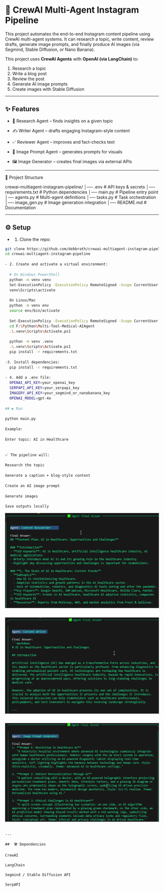 # 🧠 CrewAI Multi-Agent Instagram Pipeline 

This project automates the end-to-end Instagram content pipeline using CrewAI multi-agent systems.
It can research a topic, write content, review drafts, generate image prompts, and finally produce AI images (via Segmind, Stable Diffusion, or Nano Banana).

This project uses **CrewAI Agents** with **OpenAI (via LangChain)** to:
1. Research a topic
2. Write a blog post
3. Review the post
4. Generate AI image prompts
5. Create images with Stable Diffusion

---

## ✨ Features

- 🧠 Research Agent – finds insights on a given topic

- ✍️ Writer Agent – drafts engaging Instagram-style content

- ✅ Reviewer Agent – improves and fact-checks text

- 🎨 Image Prompt Agent – generates prompts for visuals

- 🖼️ Image Generator – creates final images via external APIs

---
📂 Project Structure

crewai-multiagent-instagram-pipeline/
│── .env                # API keys & secrets
│── requirements.txt    # Python dependencies
│── main.py             # Pipeline entry point
│── agents.py           # Multi-agent definitions
│── tasks.py            # Task orchestration
│── image_gen.py        # Image generation integration
│── README.md           # Documentation

---

## ⚙️ Setup

- 1. Clone the repo:
     
```bash
git clone https://github.com/debbrath/crewai-multiagent-instagram-pipeline.git
cd crewai-multiagent-instagram-pipeline

- 2. Create and activate a virtual environment:

  # On Windows PowerShell
  python -m venv venv
  Set-ExecutionPolicy -ExecutionPolicy RemoteSigned -Scope CurrentUser
  venv\Scripts\activate
  
  On Linux/Mac
  python -m venv env
  source env/bin/activate
  
  Set-ExecutionPolicy -ExecutionPolicy RemoteSigned -Scope CurrentUser
  cd F:\Python\Multi-Tool-Medical-AIAgent
  .\.venv\Scripts\Activate.ps1
  
  python -m venv .venv
  .\.venv\Scripts\Activate.ps1
  pip install -r requirements.txt

-3. Install dependencies:
  pip install -r requirements.txt

- 4. Add a .env file:
  OPENAI_API_KEY=your_openai_key
  SERPAPI_API_KEY=your_serpapi_key
  IMAGERY_API_KEY=your_segmind_or_nanobanana_key
  OPENAI_MODEL=gpt-4o

## ▶️ Run 

python main.py

Example:

Enter topic: AI in Healthcare


✅ The pipeline will:

Research the topic

Generate a caption + blog-style content

Create an AI image prompt

Generate images

Save outputs locally

```
![Screenshot](https://github.com/debbrath/crewai-multiagent-instagram-pipeline/blob/main/image/1.png)
```

```
![Screenshot](https://github.com/debbrath/crewai-multiagent-instagram-pipeline/blob/main/image/2.png)
```

```
![Screenshot](https://github.com/debbrath/crewai-multiagent-instagram-pipeline/blob/main/image/3.png)
```

---

##  🛠️ Dependencies

CrewAI

LangChain

Segmind / Stable Diffusion API

SerpAPI



